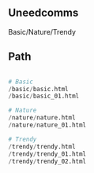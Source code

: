 ## Uneedcomms

Basic/Nature/Trendy

## Path

```python

# Basic
/basic/basic.html
/basic/basic_01.html

# Nature
/nature/nature.html
/nature/nature_01.html

# Trendy
/trendy/trendy.html
/trendy/trendy_01.html
/trendy/trendy_02.html
```